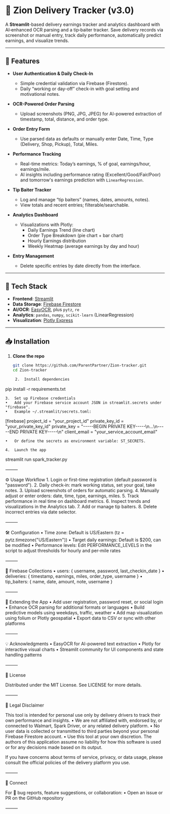 
# 🚦 Zion Delivery Tracker (v3.0)

A **Streamlit**-based delivery earnings tracker and analytics dashboard with AI‑enhanced OCR parsing and a tip‑baiter tracker. Save delivery records via screenshot or manual entry, track daily performance, automatically predict earnings, and visualize trends.

---

## 🧠 Features

- **User Authentication & Daily Check‑In**  
  - Simple credential validation via Firebase (Firestore).  
  - Daily “working or day-off” check-in with goal setting and motivational notes.

- **OCR-Powered Order Parsing**  
  - Upload screenshots (PNG, JPG, JPEG) for AI-powered extraction of timestamp, total, distance, and order type.

- **Order Entry Form**  
  - Use parsed data as defaults or manually enter Date, Time, Type (Delivery, Shop, Pickup), Total, Miles.

- **Performance Tracking**  
  - Real-time metrics: Today’s earnings, % of goal, earnings/hour, earnings/mile.  
  - AI insights including performance rating (Excellent/Good/Fair/Poor) and tomorrow's earnings prediction with `LinearRegression`.

- **Tip Baiter Tracker**  
  - Log and manage “tip baiters” (names, dates, amounts, notes).  
  - View totals and recent entries; filterable/searchable.

- **Analytics Dashboard**  
  - Visualizations with Plotly:  
    - Daily Earnings Trend (line chart)  
    - Order Type Breakdown (pie chart + bar chart)  
    - Hourly Earnings distribution  
    - Weekly Heatmap (average earnings by day and hour)

- **Entry Management**  
  - Delete specific entries by date directly from the interface.

---

## 💾 Tech Stack

- **Frontend**: [Streamlit](https://streamlit.io)  
- **Data Storage**: [Firebase Firestore](https://firebase.google.com/)  
- **AI/OCR**: [EasyOCR](https://github.com/JaidedAI/EasyOCR), plus `pytz`, `re`  
- **Analytics**: `pandas`, `numpy`, `scikit-learn` (LinearRegression)  
- **Visualization**: [Plotly Express](https://plotly.com/python/plotly-express)

---

## 📥 Installation

1. **Clone the repo**
   ```bash
   git clone https://github.com/ParentPartner/Zion-tracker.git
   cd Zion-tracker

	2.	Install dependencies

pip install -r requirements.txt


	3.	Set up Firebase credentials
	•	Add your Firebase service account JSON in streamlit.secrets under "firebase".
	•	Example ~/.streamlit/secrets.toml:

[firebase]
project_id = "your_project_id"
private_key_id = "your_private_key_id"
private_key = "-----BEGIN PRIVATE KEY-----\n...\n-----END PRIVATE KEY-----\n"
client_email = "your_service_account_email"


	•	Or define the secrets as environment variable: ST_SECRETS.

	4.	Launch the app

streamlit run spark_tracker.py



⸻

⚙️ Usage Workflow
	1.	Login or first-time registration (default password is "password").
	2.	Daily check‑in: mark working status, set your goal, take notes.
	3.	Upload screenshots of orders for automatic parsing.
	4.	Manually adjust or enter orders: date, time, type, earnings, miles.
	5.	Track performance in real time on dashboard metrics.
	6.	Inspect trends and visualizations in the Analytics tab.
	7.	Add or manage tip baiters.
	8.	Delete incorrect entries via date selector.

⸻

🛠️ Configuration
	•	Time zone: Default is US/Eastern (tz = pytz.timezone("US/Eastern"))
	•	Target daily earnings: Default is $200, can be modified
	•	Performance levels: Edit PERFORMANCE_LEVELS in the script to adjust thresholds for hourly and per-mile rates

⸻

🔐 Firebase Collections
	•	users: { username, password, last_checkin_date }
	•	deliveries: { timestamp, earnings, miles, order_type, username }
	•	tip_baiters: { name, date, amount, note, username }

⸻

🚀 Extending the App
	•	Add user registration, password reset, or social login
	•	Enhance OCR parsing for additional formats or languages
	•	Build predictive models using weekdays, traffic, weather
	•	Add map visualization using folium or Plotly geospatial
	•	Export data to CSV or sync with other platforms

⸻

💡 Acknowledgments
	•	EasyOCR for AI-powered text extraction
	•	Plotly for interactive visual charts
	•	Streamlit community for UI components and state handling patterns

⸻

📄 License

Distributed under the MIT License. See LICENSE for more details.

⸻

📜 Legal Disclaimer

This tool is intended for personal use only by delivery drivers to track their own performance and insights.
	•	We are not affiliated with, endorsed by, or connected to Walmart, Spark Driver, or any related delivery platform.
	•	No user data is collected or transmitted to third parties beyond your personal Firebase Firestore account.
	•	Use this tool at your own discretion. The authors of this application assume no liability for how this software is used or for any decisions made based on its output.

If you have concerns about terms of service, privacy, or data usage, please consult the official policies of the delivery platform you use.

⸻

🤝 Connect

For 🐞 bug reports, feature suggestions, or collaboration:
	•	Open an issue or PR on the GitHub repository

⸻
